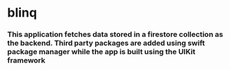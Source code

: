 # blinq
### This application fetches data stored in a firestore collection as the backend. Third party packages are added using swift package manager while the app is built using the UIKit framework
